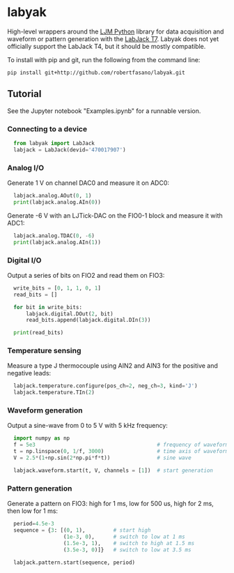 # labyak
High-level wrappers around the [LJM Python](https://github.com/labjack/labjack-ljm-python) library for data acquisition and waveform or pattern generation with the [LabJack T7](https://labjack.com/products/t7). Labyak does not yet officially support the LabJack T4, but it should be mostly compatible.

To install with pip and git, run the following from the command line:

``` pip install git+http://github.com/robertfasano/labyak.git ```

## Tutorial
See the Jupyter notebook "Examples.ipynb" for a runnable version.

### Connecting to a device
```python 
  from labyak import LabJack
  labjack = LabJack(devid='470017907')
```
### Analog I/O
Generate 1 V on channel DAC0 and measure it on ADC0:
```python
  labjack.analog.AOut(0, 1)
  print(labjack.analog.AIn(0))
```
Generate -6 V with an LJTick-DAC on the FIO0-1 block and measure it with ADC1:
```python
  labjack.analog.TDAC(0, -6)
  print(labjack.analog.AIn(1))
```

### Digital I/O
Output a series of bits on FIO2 and read them on FIO3:
```python
  write_bits = [0, 1, 1, 0, 1]
  read_bits = []

  for bit in write_bits:
      labjack.digital.DOut(2, bit)
      read_bits.append(labjack.digital.DIn(3))

  print(read_bits)
```

### Temperature sensing
Measure a type J thermocouple using AIN2 and AIN3 for the positive and negative leads:
```python
  labjack.temperature.configure(pos_ch=2, neg_ch=3, kind='J')
  labjack.temperature.TIn(2)
```

### Waveform generation
Output a sine-wave from 0 to 5 V with 5 kHz frequency:
```python
  import numpy as np
  f = 5e3                                       # frequency of waveform
  t = np.linspace(0, 1/f, 3000)                 # time axis of waveform
  V = 2.5*(1+np.sin(2*np.pi*f*t))               # sine wave

  labjack.waveform.start(t, V, channels = [1])  # start generation
```

### Pattern generation
Generate a pattern on FIO3: high for 1 ms, low for 500 us, high for 2 ms, then low for 1 ms:
```python
  period=4.5e-3
  sequence = {3: [(0, 1),         # start high
                  (1e-3, 0),      # switch to low at 1 ms
                  (1.5e-3, 1),    # switch to high at 1.5 ms
                  (3.5e-3, 0)]}   # switch to low at 3.5 ms

  labjack.pattern.start(sequence, period)
```
